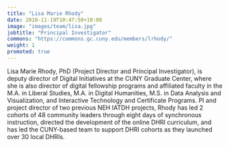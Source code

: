 ```yaml
---
title: "Lisa Marie Rhody"
date: 2018-11-19T10:47:58+10:00
image: "images/team/lisa.jpg"
jobtitle: "Principal Investigator"
commons: "https://commons.gc.cuny.edu/members/lrhody/"
weight: 1
promoted: true
---
```


<p>
Lisa Marie Rhody, PhD (Project Director and Principal Investigator), is deputy director of Digital Initiatives at the CUNY Graduate Center, where she is also director of digital fellowship programs and affiliated faculty in the M.A. in Liberal Studies, M.A. in Digital Humanities, M.S. in Data Analysis and Visualization, and Interactive Technology and Certificate Programs. PI and project director of two previous NEH IATDH projects, Rhody has led 2 cohorts of 48 community leaders through eight days of synchronous instruction, directed the development of the online DHRI curriculum, and has led the CUNY-based team to support DHRI cohorts as they launched over 30 local DHRIs.
</p>
